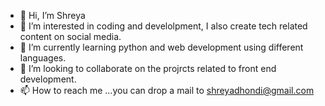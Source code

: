 - 👋 Hi, I’m Shreya
- 👀 I’m interested in coding and develolpment, I also create tech related content on social media.
- 🌱 I’m currently learning python and web development using different languages.
- 💞️ I’m looking to collaborate on the projrcts related to front end development.
- 📫 How to reach me ...you can drop a mail to shreyadhondi@gmail.com

<!---
Shreya769/Shreya769 is a ✨ special ✨ repository because its `README.md` (this file) appears on your GitHub profile.
You can click the Preview link to take a look at your changes.
--->

